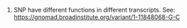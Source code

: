 1. SNP have different functions in different transcripts. See: https://gnomad.broadinstitute.org/variant/1-11848068-G-C
```
```
